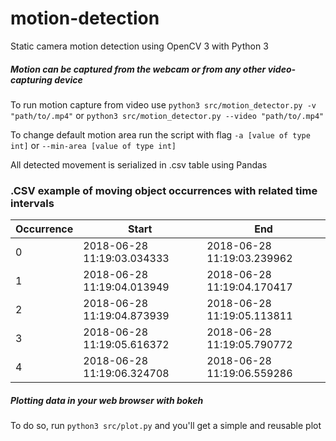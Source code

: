 # motion-detection
Static camera motion detection using OpenCV 3 with Python 3 

##### Motion can be captured from the webcam or from any other video-capturing device

To run motion capture from video use
`python3 src/motion_detector.py -v "path/to/.mp4"`
or
`python3 src/motion_detector.py --video "path/to/.mp4"`

To change default motion area run the script with flag `-a [value of type int]`
or `--min-area [value of type int]`

All detected movement is serialized in .csv table using Pandas

### .CSV example of moving object occurrences with related time intervals

| Occurrence | Start                      | End                        | 
|-----------|----------------------------|----------------------------| 
| 0         | 2018-06-28 11:19:03.034333 | 2018-06-28 11:19:03.239962 | 
| 1         | 2018-06-28 11:19:04.013949 | 2018-06-28 11:19:04.170417 | 
| 2         | 2018-06-28 11:19:04.873939 | 2018-06-28 11:19:05.113811 | 
| 3         | 2018-06-28 11:19:05.616372 | 2018-06-28 11:19:05.790772 | 
| 4         | 2018-06-28 11:19:06.324708 | 2018-06-28 11:19:06.559286 | 

##### Plotting data in your web browser with bokeh
To do so, run `python3 src/plot.py` and you'll get a simple and reusable plot  
